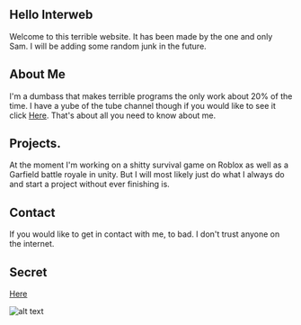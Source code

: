 ## Hello Interweb

Welcome to this terrible website. It has been made by the one and only Sam. I will be adding some random junk in the future.

## About Me

I'm a dumbass that makes terrible programs the only work about 20% of the time. I have a yube of the tube channel though if
you would like to see it click [Here](https://www.youtube.com/channel/UCQxJot0hoe2tS5yyt5H28qA). That's about all you need to
know about me.

## Projects.

At the moment I'm working on a shitty survival game on Roblox as well as a Garfield battle royale in unity. But I will most likely
just do what I always do and start a project without ever finishing is.

## Contact

If you would like to get in contact with me, to bad. I don't trust anyone on the internet.

## Secret

[Here](https://www.youtube.com/watch?v=dQw4w9WgXcQ)





![alt text](https://user-images.githubusercontent.com/81713001/113315209-0daf0880-92db-11eb-9c41-9705f6f5c7aa.PNG)
